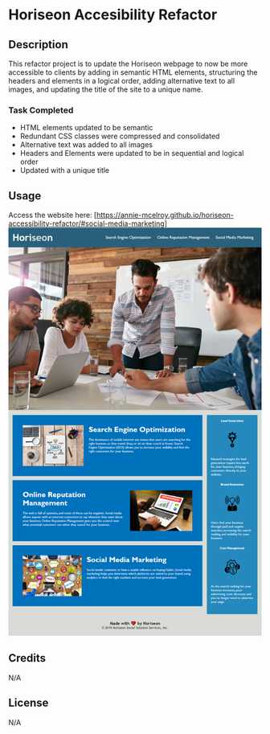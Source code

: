 # Horiseon Accesibility Refactor

## Description

This refactor project is to update the Horiseon webpage to now be more accessible to clients by adding in semantic HTML elements, structuring the headers and elements in a logical order, adding alternative text to all images, and updating the title of the site to a unique name.

### Task Completed
 - HTML elements updated to be semantic
 - Redundant CSS classes were compressed and consolidated
 - Alternative text was added to all images
 - Headers and Elements were updated to be in sequential and logical order
 - Updated with a unique title

## Usage

Access the website here: [https://annie-mcelroy.github.io/horiseon-accessibility-refactor/#social-media-marketing]
![Horiseon Social Solutions Services Webpage](assets/images/screenshot.png)


## Credits

N/A

## License

N/A